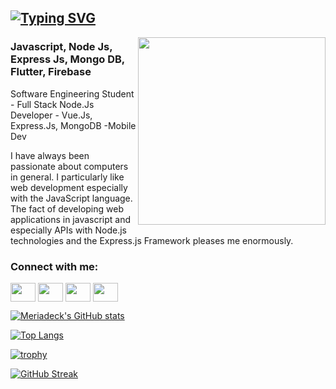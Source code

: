 ## [![Typing SVG](https://readme-typing-svg.herokuapp.com?font=Fira+Code&&color=000000pause=1000&width=435&lines=Welcome+to+my+github+profile+Nice+to+meet+you+👋)](https://git.io/typing-svg) 
<img align="right"  src='https://static.javatpoint.com/images/javascript/javascript_logo.png' width='300'>


### Javascript, Node Js, Express Js, Mongo DB, Flutter, Firebase

Software Engineering Student - Full Stack Node.Js Developer - Vue.Js, Express.Js, MongoDB -Mobile Dev

I have always been passionate about computers in general. I particularly like web development especially with the JavaScript language. The fact of developing web applications in javascript and especially APIs with Node.js technologies and the Express.js Framework pleases me enormously.


<h3 align="left">Connect with me:</h3>
<p align="left">
<a href="your link" target="blank"><img align="center" src="https://cdn.jsdelivr.net/npm/simple-icons@3.0.1/icons/twitter.svg" alt="" height="30" width="40" /></a>
<a href="your link" target="blank"><img align="center" src="https://cdn.jsdelivr.net/npm/simple-icons@3.0.1/icons/linkedin.svg" alt="" height="30" width="40" /></a>
<a href="your link" target="blank"><img align="center" src="https://cdn.jsdelivr.net/npm/simple-icons@3.0.1/icons/instagram.svg" alt="" height="30" width="40" /></a>
<a href="your link" target="blank"><img align="center" src="https://cdn.jsdelivr.net/npm/simple-icons@3.0.1/icons/youtube.svg" alt="" height="30" width="40" /></a>
</p>



[![Meriadeck's GitHub stats](https://github-readme-stats.vercel.app/api?username=mrdecka&hide=contribs,prs,issues,stars&count_private=true&show_icons=true&theme=radical)](https://github.com/mrdecka/github-readme-stats)



  [![Top Langs](https://github-readme-stats.vercel.app/api/top-langs/?username=mrdecka&count_private=true&layout=compact&langs_count=6)](https://github.com/mrdecka/github-readme-stats)
  
  
 [![trophy](https://github-profile-trophy.vercel.app/?username=mrdecka&theme=onedark)](https://github.com/mrdecka/github-profile-trophy)
 
 [![GitHub Streak](https://github-readme-streak-stats.herokuapp.com/?user=mrdecka)](https://git.io/streak-stats)



<!--
**MrdeckA/MrdeckA** is a ✨ _special_ ✨ repository because its `README.md` (this file) appears on your GitHub profile.

Here are some ideas to get you started:

- 🔭 I’m currently working on ...something
- 🌱 I’m currently learning ...
- 👯 I’m looking to collaborate on ...
- 🤔 I’m looking for help with ...
- 💬 Ask me about ...
- 📫 How to reach me: ...
- 😄 Pronouns: ...
- ⚡ Fun fact: ...
-->
